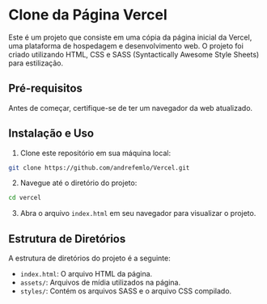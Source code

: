 # Clone da Página Vercel

Este é um projeto que consiste em uma cópia da página inicial da Vercel, uma plataforma de hospedagem e desenvolvimento web. O projeto foi criado utilizando HTML, CSS e SASS (Syntactically Awesome Style Sheets) para estilização.

## Pré-requisitos

Antes de começar, certifique-se de ter um navegador da web atualizado.

## Instalação e Uso

1. Clone este repositório em sua máquina local:

```bash
git clone https://github.com/andrefemlo/Vercel.git
```

2. Navegue até o diretório do projeto:

```bash
cd vercel
```

3. Abra o arquivo `index.html` em seu navegador para visualizar o projeto.


## Estrutura de Diretórios

A estrutura de diretórios do projeto é a seguinte:

- `index.html`: O arquivo HTML da página.
- `assets/`: Arquivos de mídia utilizados na página.
- `styles/`: Contém os arquivos SASS e o arquivo CSS compilado.

